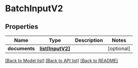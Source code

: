 # BatchInputV2

## Properties
Name | Type | Description | Notes
------------ | ------------- | ------------- | -------------
**documents** | [**list[InputV2]**](InputV2.md) |  | [optional] 

[[Back to Model list]](../README.md#documentation-for-models) [[Back to API list]](../README.md#documentation-for-api-endpoints) [[Back to README]](../README.md)


